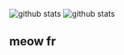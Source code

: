 ![github stats](https://github-readme-stats.vercel.app/api?username=lare354&bg_color=1e1e2e&text_color=cdd6f4&icon_color=cba6f7&title_color=cba6f7&ring_color=cba6f7)
![github stats](https://github-readme-stats.vercel.app/api/top-langs?username=lare354&layout=compact&langs_count=8&bg_color=1e1e2e&text_color=cdd6f4&icon_color=cba6f7&title_color=94e2d5&show_icons=true&hide_border=false)




## meow fr
